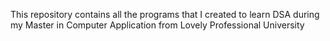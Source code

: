 This repository contains all the programs that I created to learn DSA during my Master in Computer Application from Lovely Professional University
